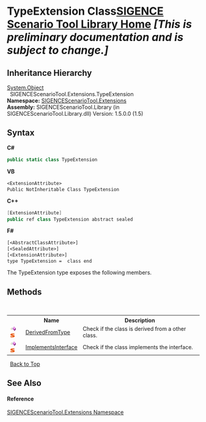 # TypeExtension Class<a href="https://github.com/ObiWanLansi/SIGENCE-Scenario-Tool">SIGENCE Scenario Tool Library Home</a> _**\[This is preliminary documentation and is subject to change.\]**_




## Inheritance Hierarchy
<a href="http://msdn2.microsoft.com/en-us/library/e5kfa45b" target="_blank">System.Object</a><br />&nbsp;&nbsp;SIGENCEScenarioTool.Extensions.TypeExtension<br />
**Namespace:**&nbsp;<a href="f2af11f5-ae9d-3dcc-a4a9-ba07a037925f.md">SIGENCEScenarioTool.Extensions</a><br />**Assembly:**&nbsp;SIGENCEScenarioTool.Library (in SIGENCEScenarioTool.Library.dll) Version: 1.5.0.0 (1.5)

## Syntax

**C#**<br />
``` C#
public static class TypeExtension
```

**VB**<br />
``` VB
<ExtensionAttribute>
Public NotInheritable Class TypeExtension
```

**C++**<br />
``` C++
[ExtensionAttribute]
public ref class TypeExtension abstract sealed
```

**F#**<br />
``` F#
[<AbstractClassAttribute>]
[<SealedAttribute>]
[<ExtensionAttribute>]
type TypeExtension =  class end
```

The TypeExtension type exposes the following members.


## Methods
&nbsp;<table><tr><th></th><th>Name</th><th>Description</th></tr><tr><td>![Public method](media/pubmethod.gif "Public method")![Static member](media/static.gif "Static member")</td><td><a href="2e93603a-e780-1dad-0194-ccd354835e78.md">DerivedFromType</a></td><td>
Check if the class is derived from a other class.</td></tr><tr><td>![Public method](media/pubmethod.gif "Public method")![Static member](media/static.gif "Static member")</td><td><a href="27a26d08-c950-7c88-c119-363fe5c66e42.md">ImplementsInterface</a></td><td>
Check if the class implements the interface.</td></tr></table>&nbsp;
<a href="#typeextension-class">Back to Top</a>

## See Also


#### Reference
<a href="f2af11f5-ae9d-3dcc-a4a9-ba07a037925f.md">SIGENCEScenarioTool.Extensions Namespace</a><br />